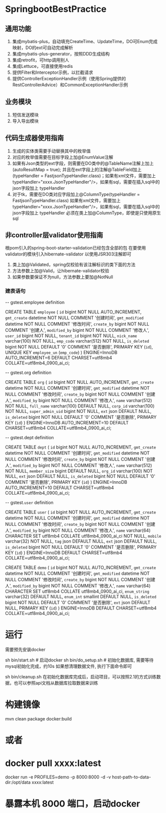# SpringbootBestPractice

## 通用功能
1. 集成mybatis-plus，自动填充CreateTime、UpdateTime，DO可Enum完成映射，DO的ext可自动完成解析
2. 集成mybatis-plus-generator，按照DDD生成结构
3. 集成retrofit，可http调用别人
4. 集成Lettuce，可直接使用redis
5. 提供Filter和Interceptor示例，以拦截请求
6. 提供ControllerExceptionHandler示例（使用Spring提供的RestControllerAdvice）和CommonExceptionHandler示例

## 业务模块
1. 短信发送模块
2. 导入导出模块

## 代码生成器使用指南
1. 生成的实体类需要手动替换其中的枚举值
2. 对应的枚举值需要在目标字段上加@EnumValue注解
3. 如果有Json类型的ext字段，则需要在DO类中的@TableName注解上加上(autoResultMap = true); 并且在ext字段上的注解@TableField加上(typeHandler =
   FastjsonTypeHandler.class)；如果有xml文件，需要加上typeHandler="xxxx.JsonTypeHandler"/>，如果有sql，需要在插入sql中的json字段加上 typeHandler
4. 对于tk，需要在DO类对应字段加上@ColumnType(typeHandler = FastjsonTypeHandler.class)
   如果有xml文件，需要加上typeHandler="xxxx.JsonTypeHandler"/>，如果有sql，需要在插入sql中的json字段加上 typeHandler
   必须在类上加@ColumnType，即使是只使用原生sql

## 非controller层validator使用指南

根pom引入的spring-boot-starter-validation已经包含全部的包
在要使用validator的模块引入hibernate-validator 以使用JSR303注解即可

1. 类上加@Validated，spring仅校验有该注解标识的类下面的方法
2. 方法参数上加@Valid，让hibernate-validator校验
3. 如果参数要保证不为null，方法参数上要加@NotNull

### 建表语句

-- gstest.employee definition

CREATE TABLE `employee` (
`id` bigint NOT NULL AUTO_INCREMENT,
`gmt_create` datetime NOT NULL COMMENT '创建时间',
`gmt_modified` datetime NOT NULL COMMENT '修改时间',
`create_by` bigint NOT NULL COMMENT '创建人',
`modified_by` bigint NOT NULL COMMENT '修改人',
`user_id` bigint NOT NULL,
`tenant_id` bigint NOT NULL,
`nick_name` varchar(100) NOT NULL,
`emp_code` varchar(512) NOT NULL,
`is_deleted` bigint NOT NULL DEFAULT '0' COMMENT '是否删除',
PRIMARY KEY (`id`),
UNIQUE KEY `employee_un` (`emp_code`)
) ENGINE=InnoDB AUTO_INCREMENT=6 DEFAULT CHARSET=utf8mb4 COLLATE=utf8mb4_0900_ai_ci;

-- gstest.org definition

CREATE TABLE `org` (
`id` bigint NOT NULL AUTO_INCREMENT,
`gmt_create` datetime NOT NULL COMMENT '创建时间',
`gmt_modified` datetime NOT NULL COMMENT '修改时间',
`create_by` bigint NOT NULL COMMENT '创建人',
`modified_by` bigint NOT NULL COMMENT '修改人',
`name` varchar(512) NOT NULL,
`full_name` varchar(100) DEFAULT NULL,
`corp_id` varchar(100) NOT NULL,
`super_admin_uid` bigint NOT NULL,
`ext` json DEFAULT NULL,
`is_deleted` bigint NOT NULL DEFAULT '0' COMMENT '是否删除',
PRIMARY KEY (`id`)
) ENGINE=InnoDB AUTO_INCREMENT=10 DEFAULT CHARSET=utf8mb4 COLLATE=utf8mb4_0900_ai_ci;

-- gstest.dept definition

CREATE TABLE `dept` (
`id` bigint NOT NULL AUTO_INCREMENT,
`gmt_create` datetime NOT NULL COMMENT '创建时间',
`gmt_modified` datetime NOT NULL COMMENT '修改时间',
`create_by` bigint NOT NULL COMMENT '创建人',
`modified_by` bigint NOT NULL COMMENT '修改人',
`name` varchar(512) NOT NULL,
`member_size` bigint DEFAULT NULL,
`org_id` varchar(100) NOT NULL,
`ext` json DEFAULT NULL,
`is_deleted` bigint NOT NULL DEFAULT '0' COMMENT '是否删除',
PRIMARY KEY (`id`)
) ENGINE=InnoDB AUTO_INCREMENT=10 DEFAULT CHARSET=utf8mb4 COLLATE=utf8mb4_0900_ai_ci;

-- gstest.`user` definition

CREATE TABLE `user` (
`id` bigint NOT NULL AUTO_INCREMENT,
`gmt_create` datetime NOT NULL COMMENT '创建时间',
`gmt_modified` datetime NOT NULL COMMENT '修改时间',
`create_by` bigint NOT NULL COMMENT '创建人',
`modified_by` bigint NOT NULL COMMENT '修改人',
`name` varchar(64) CHARACTER SET utf8mb4 COLLATE utf8mb4_0900_ai_ci NOT NULL,
`mobile` varchar(32) NOT NULL,
`tag` json DEFAULT NULL,
`ext` json DEFAULT NULL,
`is_deleted` bigint NOT NULL DEFAULT '0' COMMENT '是否删除',
PRIMARY KEY (`id`)
) ENGINE=InnoDB DEFAULT CHARSET=utf8mb4 COLLATE=utf8mb4_0900_ai_ci;

CREATE TABLE `demo` (
`id` bigint NOT NULL AUTO_INCREMENT,
`gmt_create` datetime NOT NULL COMMENT '创建时间',
`gmt_modified` datetime NOT NULL COMMENT '修改时间',
`create_by` bigint NOT NULL COMMENT '创建人',
`modified_by` bigint NOT NULL COMMENT '修改人',
`name` varchar(64) CHARACTER SET utf8mb4 COLLATE utf8mb4_0900_ai_ci,
`enum_string` varchar(32) DEFAULT NULL,
`enum_int` smallint DEFAULT NULL,
`is_deleted` bigint NOT NULL DEFAULT '0' COMMENT '是否删除',
`ext` json DEFAULT NULL,
PRIMARY KEY (`id`)
) ENGINE=InnoDB DEFAULT CHARSET=utf8mb4 COLLATE=utf8mb4_0900_ai_ci;

# 运行
需要预先安装docker

sh bin/start.sh # 启动docker
sh bin/do_setup.sh # 初始化数据库, 需要等待mysql初始化完成，约10s
如果想清理数据文件, 执行下面命令即可

sh bin/cleanup.sh
在初始化数据库完成后，启动项目，可以按照2.1的方式训练数据，也可以参照api文档从数据库拉取数据来训练

# 构建镜像
mvn clean package docker:build
# 或者
# docker pull xxxx:latest

docker run -e PROFILES=demo -p 8000:8000 -d -v host-path-to-data-dir:/opt/data xxxx:latest
# 暴露本机 8000 端口，启动docker